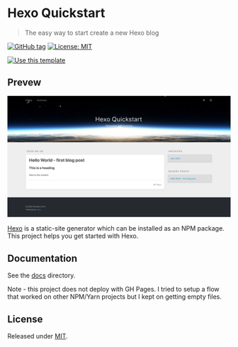 # Hexo Quickstart
> The easy way to start create a new Hexo blog

[![GitHub tag](https://img.shields.io/github/tag/MichaelCurrin/hexo-quickstart)](https://github.com/MichaelCurrin/hexo-quickstart/tags/)
[![License: MIT](https://img.shields.io/badge/License-MIT-blue)](#license)

[![Use this template](https://img.shields.io/badge/Use_this_template-green?style=for-the-badge)](https://github.com/MichaelCurrin/hexo-quickstart/generate)


## Prevew

![sample.png](sample.png)

[Hexo](https://hexo.io) is a static-site generator which can be installed as an NPM package. This project helps you get started with Hexo.


## Documentation

See the [docs](/docs/) directory.

Note - this project does not deploy with GH Pages. I tried to setup a flow that worked on other NPM/Yarn projects but I kept on getting empty files.


## License

Released under [MIT](/LICENSE).
